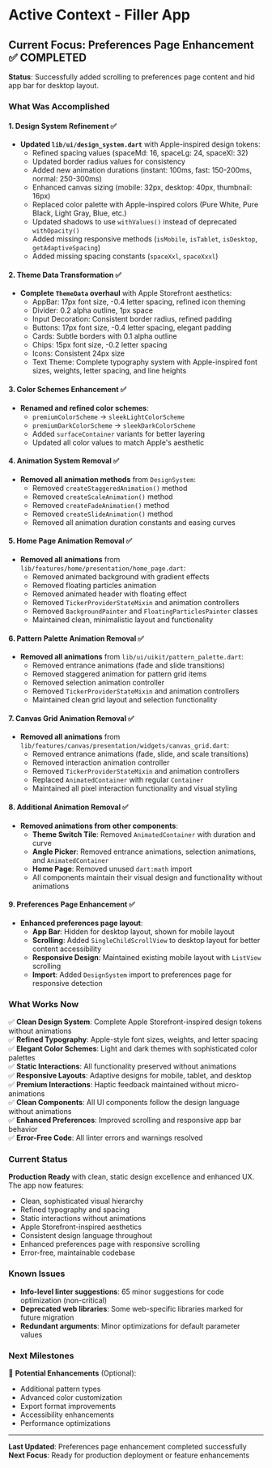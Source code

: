 # Active Context - Filler App

## Current Focus: Preferences Page Enhancement ✅ COMPLETED

**Status**: Successfully added scrolling to preferences page content and hid app bar for desktop layout.

### What Was Accomplished

#### 1. Design System Refinement ✅
- **Updated `lib/ui/design_system.dart`** with Apple-inspired design tokens:
  - Refined spacing values (spaceMd: 16, spaceLg: 24, spaceXl: 32)
  - Updated border radius values for consistency
  - Added new animation durations (instant: 100ms, fast: 150-200ms, normal: 250-300ms)
  - Enhanced canvas sizing (mobile: 32px, desktop: 40px, thumbnail: 16px)
  - Replaced color palette with Apple-inspired colors (Pure White, Pure Black, Light Gray, Blue, etc.)
  - Updated shadows to use `withValues()` instead of deprecated `withOpacity()`
  - Added missing responsive methods (`isMobile`, `isTablet`, `isDesktop`, `getAdaptiveSpacing`)
  - Added missing spacing constants (`spaceXxl`, `spaceXxxl`)

#### 2. Theme Data Transformation ✅
- **Complete `ThemeData` overhaul** with Apple Storefront aesthetics:
  - AppBar: 17px font size, -0.4 letter spacing, refined icon theming
  - Divider: 0.2 alpha outline, 1px space
  - Input Decoration: Consistent border radius, refined padding
  - Buttons: 17px font size, -0.4 letter spacing, elegant padding
  - Cards: Subtle borders with 0.1 alpha outline
  - Chips: 15px font size, -0.2 letter spacing
  - Icons: Consistent 24px size
  - Text Theme: Complete typography system with Apple-inspired font sizes, weights, letter spacing, and line heights

#### 3. Color Schemes Enhancement ✅
- **Renamed and refined color schemes**:
  - `premiumColorScheme` → `sleekLightColorScheme`
  - `premiumDarkColorScheme` → `sleekDarkColorScheme`
  - Added `surfaceContainer` variants for better layering
  - Updated all color values to match Apple's aesthetic

#### 4. Animation System Removal ✅
- **Removed all animation methods** from `DesignSystem`:
  - Removed `createStaggeredAnimation()` method
  - Removed `createScaleAnimation()` method
  - Removed `createFadeAnimation()` method
  - Removed `createSlideAnimation()` method
  - Removed all animation duration constants and easing curves

#### 5. Home Page Animation Removal ✅
- **Removed all animations** from `lib/features/home/presentation/home_page.dart`:
  - Removed animated background with gradient effects
  - Removed floating particles animation
  - Removed animated header with floating effect
  - Removed `TickerProviderStateMixin` and animation controllers
  - Removed `BackgroundPainter` and `FloatingParticlesPainter` classes
  - Maintained clean, minimalistic layout and functionality

#### 6. Pattern Palette Animation Removal ✅
- **Removed all animations** from `lib/ui/uikit/pattern_palette.dart`:
  - Removed entrance animations (fade and slide transitions)
  - Removed staggered animation for pattern grid items
  - Removed selection animation controller
  - Removed `TickerProviderStateMixin` and animation controllers
  - Maintained clean grid layout and selection functionality

#### 7. Canvas Grid Animation Removal ✅
- **Removed all animations** from `lib/features/canvas/presentation/widgets/canvas_grid.dart`:
  - Removed entrance animations (fade, slide, and scale transitions)
  - Removed interaction animation controller
  - Removed `TickerProviderStateMixin` and animation controllers
  - Replaced `AnimatedContainer` with regular `Container`
  - Maintained all pixel interaction functionality and visual styling

#### 8. Additional Animation Removal ✅
- **Removed animations from other components**:
  - **Theme Switch Tile**: Removed `AnimatedContainer` with duration and curve
  - **Angle Picker**: Removed entrance animations, selection animations, and `AnimatedContainer`
  - **Home Page**: Removed unused `dart:math` import
  - All components maintain their visual design and functionality without animations

#### 9. Preferences Page Enhancement ✅
- **Enhanced preferences page layout**:
  - **App Bar**: Hidden for desktop layout, shown for mobile layout
  - **Scrolling**: Added `SingleChildScrollView` to desktop layout for better content accessibility
  - **Responsive Design**: Maintained existing mobile layout with `ListView` scrolling
  - **Import**: Added `DesignSystem` import to preferences page for responsive detection

### What Works Now

✅ **Clean Design System**: Complete Apple Storefront-inspired design tokens without animations  
✅ **Refined Typography**: Apple-style font sizes, weights, and letter spacing  
✅ **Elegant Color Schemes**: Light and dark themes with sophisticated color palettes  
✅ **Static Interactions**: All functionality preserved without animations  
✅ **Responsive Layouts**: Adaptive designs for mobile, tablet, and desktop  
✅ **Premium Interactions**: Haptic feedback maintained without micro-animations  
✅ **Clean Components**: All UI components follow the design language without animations  
✅ **Enhanced Preferences**: Improved scrolling and responsive app bar behavior  
✅ **Error-Free Code**: All linter errors and warnings resolved  

### Current Status

**Production Ready** with clean, static design excellence and enhanced UX. The app now features:
- Clean, sophisticated visual hierarchy
- Refined typography and spacing
- Static interactions without animations
- Apple Storefront-inspired aesthetics
- Consistent design language throughout
- Enhanced preferences page with responsive scrolling
- Error-free, maintainable codebase

### Known Issues

- **Info-level linter suggestions**: 65 minor suggestions for code optimization (non-critical)
- **Deprecated web libraries**: Some web-specific libraries marked for future migration
- **Redundant arguments**: Minor optimizations for default parameter values

### Next Milestones

🎯 **Potential Enhancements** (Optional):
- Additional pattern types
- Advanced color customization
- Export format improvements
- Accessibility enhancements
- Performance optimizations

---

**Last Updated**: Preferences page enhancement completed successfully  
**Next Focus**: Ready for production deployment or feature enhancements
